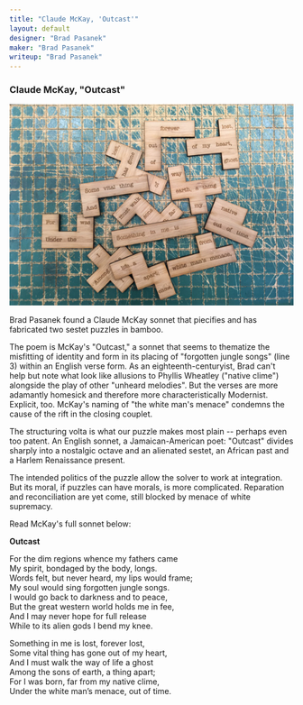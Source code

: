 ```yaml
---
title: "Claude McKay, 'Outcast'"
layout: default
designer: "Brad Pasanek"
maker: "Brad Pasanek"
writeup: "Brad Pasanek"
---
```


### Claude McKay, "Outcast"

![Sestet, McKay's Outcast](../images/Mckay-sestet.jpg)

Brad Pasanek found a Claude McKay sonnet that piecifies and has fabricated two sestet puzzles in bamboo. 

The poem is McKay's "Outcast," a sonnet that seems to thematize the misfitting of identity and form in its placing of 
"forgotten jungle songs" (line 3) within an English verse form. As an eighteenth-centuryist, Brad can't help but 
note what look like allusions to Phyllis Wheatley ("native clime") alongside the play of other "unheard melodies". But the verses are 
more adamantly homesick and therefore more characteristically Modernist. Explicit, too. McKay's naming of "the white man's menace" condemns the cause of the rift in the closing couplet.

The structuring volta is what our puzzle makes most plain -- perhaps even too patent. An English sonnet, a Jamaican-American poet: 
"Outcast" divides sharply into a nostalgic octave and an alienated sestet, an African past and a Harlem Renaissance present. 

The intended politics of the puzzle allow the solver to work at integration. But its moral, if puzzles can have morals, is more complicated. Reparation and reconciliation are yet come, still blocked by menace of white supremacy. 

Read McKay's full sonnet below: 

**Outcast**  

For the dim regions whence my fathers came  
My spirit, bondaged by the body, longs.  
Words felt, but never heard, my lips would frame;  
My soul would sing forgotten jungle songs.  
I would go back to darkness and to peace,  
But the great western world holds me in fee,  
And I may never hope for full release  
While to its alien gods I bend my knee.  

Something in me is lost, forever lost,  
Some vital thing has gone out of my heart,  
And I must walk the way of life a ghost  
Among the sons of earth, a thing apart;  
For I was born, far from my native clime,  
Under the white man’s menace, out of time.  
